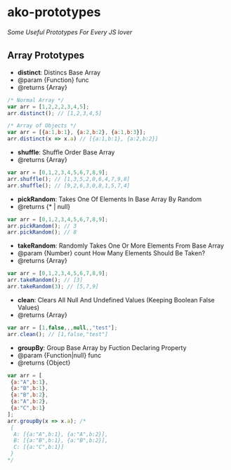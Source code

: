 # ako-prototypes
###### Some Useful Prototypes For Every JS lover


## Array Prototypes
* **distinct**: Distincs Base Array
 * @param {Function} func 
 * @returns {Array}
 ```javascript
 /* Normal Array */
 var arr = [1,2,2,2,3,4,5];
 arr.distinct(); // [1,2,3,4,5]
 
 /* Array of Objects */
 var arr = [{a:1,b:1}, {a:2,b:2}, {a:1,b:3}];
 arr.distinct(x => x.a) // [{a:1,b:1}, {a:2,b:2}]
 ```
* **shuffle**: Shuffle Order Base Array
 * @returns {Array}
 ```javascript
 var arr = [0,1,2,3,4,5,6,7,8,9];
 arr.shuffle(); // [1,3,5,2,0,6,4,7,9,8]
 arr.shuffle(); // [9,2,6,3,0,8,1,5,7,4]
 ```
* **pickRandom**: Takes One Of Elements In Base Array By Random
 * @returns {* | null}
 ```javascript
 var arr = [0,1,2,3,4,5,6,7,8,9];
 arr.pickRandom(); // 3
 arr.pickRandom(); // 8
 ``` 
* **takeRandom**: Randomly Takes One Or More Elements From Base Array
 * @param {Number} count How Many Elements Should Be Taken?
 * @returns {Array}
 ```javascript
 var arr = [0,1,2,3,4,5,6,7,8,9];
 arr.takeRandom(); // [3]
 arr.takeRandom(3); // [5,7,9]
 ``` 
* **clean**: Clears All Null And Undefined Values (Keeping Boolean False Values)
 * @returns {Array}
 ```javascript
 var arr = [1,false,,,null,,"test"];
 arr.clean(); // [1,false,"test"]
 ``` 
* **groupBy**: Group Base Array by Fuction Declaring Property
 * @param {Function|null} func 
 * @returns {Object}
 ```javascript
 var arr = [
  {a:"A",b:1},
  {a:"B",b:1},
  {a:"B",b:2},
  {a:"A",b:2},
  {a:"C",b:1}
 ];
 arr.groupBy(x => x.a); /*
  {
   A: [{a:"A",b:1}, {a:"A",b:2}],
   B: [{a:"B",b:1}, {a:"B",b:2}],
   C: [{a:"C",b:1}]
  }
 */
 ``` 
